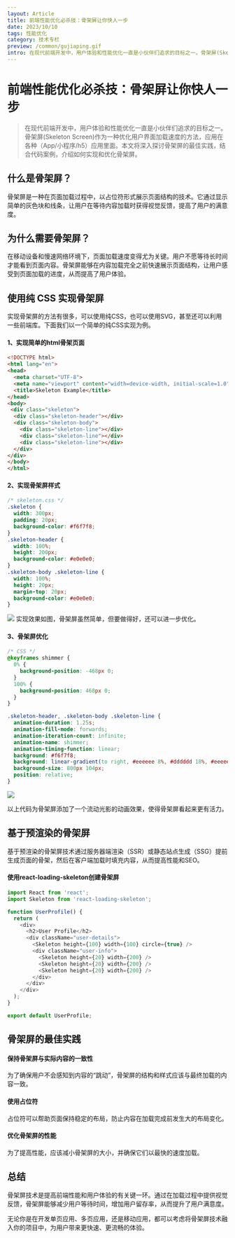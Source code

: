 ```yaml
---
layout: Article
title: 前端性能优化必杀技：骨架屏让你快人一步
date: 2023/10/10
tags: 性能优化
category: 技术专栏
preview: /common/gujiaping.gif
intro: 在现代前端开发中，用户体验和性能优化一直是小伙伴们追求的目标之一。骨架屏(Skeleton Screen)作为一种优化用户界面加载速度的方法，应用在各种（App/小程序/h5）应用里面。本文将深入探讨骨架屏的最佳实践，结合代码案例，介绍如何实现和优化骨架屏。
---
```


# 前端性能优化必杀技：骨架屏让你快人一步

>在现代前端开发中，用户体验和性能优化一直是小伙伴们追求的目标之一。骨架屏(Skeleton Screen)作为一种优化用户界面加载速度的方法，应用在各种（App/小程序/h5）应用里面。本文将深入探讨骨架屏的最佳实践，结合代码案例，介绍如何实现和优化骨架屏。

## 什么是骨架屏？

骨架屏是一种在页面加载过程中，以占位符形式展示页面结构的技术。它通过显示简单的灰色块和线条，让用户在等待内容加载时获得视觉反馈，提高了用户的满意度。

## 为什么需要骨架屏？

在移动设备和慢速网络环境下，页面加载速度变得尤为关键。用户不愿等待长时间才能看到页面内容。骨架屏能够在内容加载完全之前快速展示页面结构，让用户感受到页面加载的进度，从而提高了用户体验。

## 使用纯 CSS 实现骨架屏

实现骨架屏的方法有很多，可以使用纯CSS，也可以使用SVG，甚至还可以利用一些前端库。下面我们以一个简单的纯CSS实现为例。

#### 1、实现简单的html骨架页面

```html
<!DOCTYPE html>
<html lang="en">
<head>
  <meta charset="UTF-8">
  <meta name="viewport" content="width=device-width, initial-scale=1.0">
  <title>Skeleton Example</title>
</head>
<body>
 <div class="skeleton">
  <div class="skeleton-header"></div>
  <div class="skeleton-body">
    <div class="skeleton-line"></div>
    <div class="skeleton-line"></div>
    <div class="skeleton-line"></div>
  </div>
</div>
</body>
</html>
```

#### 2、实现骨架屏样式

```css
/* skeleton.css */
.skeleton {
  width: 300px;
  padding: 20px;
  background-color: #f6f7f8;
}
.skeleton-header {
  width: 100%;
  height: 200px;
  background-color: #e0e0e0;
}
.skeleton-body .skeleton-line {
  width: 100%;
  height: 20px;
  margin-top: 20px;
  background-color: #e0e0e0;
}
```

![](https://cdn.geekbuluo.com/blog/20231010/59250a.png)
实现效果如图，骨架屏虽然简单，但要做得好，还可以进一步优化。

#### 3、骨架屏优化

```CSS
/* CSS */
@keyframes shimmer {
  0% {
    background-position: -468px 0;
  }
  100% {
    background-position: 468px 0;
  }
}

.skeleton-header, .skeleton-body .skeleton-line {
  animation-duration: 1.25s;
  animation-fill-mode: forwards;
  animation-iteration-count: infinite;
  animation-name: shimmer;
  animation-timing-function: linear;
  background: #f6f7f8;
  background: linear-gradient(to right, #eeeeee 8%, #dddddd 18%, #eeeeee 33%);
  background-size: 800px 104px;
  position: relative;
}
```

![](https://files.mdnice.com/user/1107/0a3fd2e3-9b86-4e33-97b5-a4cff056cd3e.gif)

以上代码为骨架屏添加了一个流动光影的动画效果，使得骨架屏看起来更有活力。

## 基于预渲染的骨架屏

基于预渲染的骨架屏技术通过服务器端渲染（SSR）或静态站点生成（SSG）提前生成页面的骨架，然后在客户端加载时填充内容，从而提高性能和SEO。

#### 使用react-loading-skeleton创建骨架屏

```javascript
import React from 'react';
import Skeleton from 'react-loading-skeleton';

function UserProfile() {
  return (
    <div>
      <h2>User Profile</h2>
      <div className="user-details">
        <Skeleton height={100} width={100} circle={true} />
        <div className="user-info">
          <Skeleton height={20} width={200} />
          <Skeleton height={20} width={200} />
          <Skeleton height={20} width={200} />
        </div>
      </div>
    </div>
  );
}

export default UserProfile;
```

## 骨架屏的最佳实践

#### 保持骨架屏与实际内容的一致性

为了确保用户不会感知到内容的“跳动”，骨架屏的结构和样式应该与最终加载的内容一致。

#### 使用占位符

占位符可以帮助页面保持稳定的布局，防止内容在加载完成前发生大的布局变化。

#### 优化骨架屏的性能

为了提高性能，应该减小骨架屏的大小，并确保它们以最快的速度加载。

## 总结

  骨架屏技术是提高前端性能和用户体验的有关键一环。通过在加载过程中提供视觉反馈，骨架屏能够减少用户等待时间，增加用户留存率，从而提升了用户满意度。

  无论你是在开发单页应用、多页应用，还是移动应用，都可以考虑将骨架屏技术融入你的项目中，为用户带来更快速、更流畅的体验。

